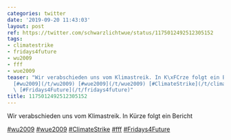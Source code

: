 ```yaml
---
categories: twitter
date: '2019-09-20 11:43:03'
layout: post
ref: https://twitter.com/schwarzlichtwue/status/1175012492512305152
tags:
- climatestrike
- fridays4future
- wu2009
- fff
- wue2009
teaser: "Wir verabschieden uns vom Klimastreik. In K\xFCrze folgt ein Bericht\n\n\
  [#wu2009](/t/wu2009) [#wue2009](/t/wue2009) [#ClimateStrike](/t/climatestrike) [#fff](/t/fff)\
  \ [#Fridays4Future](/t/fridays4future)"
title: 1175012492512305152
---
```

Wir verabschieden uns vom Klimastreik. In Kürze folgt ein Bericht

[#wu2009](/t/wu2009) [#wue2009](/t/wue2009) [#ClimateStrike](/t/climatestrike) [#fff](/t/fff) [#Fridays4Future](/t/fridays4future)